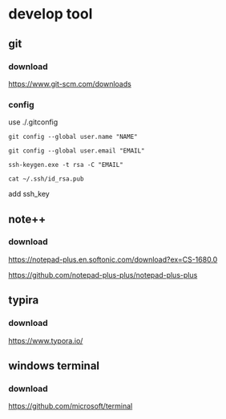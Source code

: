 # develop tool

## git

### download

https://www.git-scm.com/downloads

### config

use ./.gitconfig

`git config --global user.name "NAME"`

`git config --global user.email "EMAIL"`

`ssh-keygen.exe -t rsa -C "EMAIL"`

`cat ~/.ssh/id_rsa.pub`

add ssh_key

## note++

### download

https://notepad-plus.en.softonic.com/download?ex=CS-1680.0

https://github.com/notepad-plus-plus/notepad-plus-plus

## typira

### download

https://www.typora.io/

## windows terminal

### download

https://github.com/microsoft/terminal
